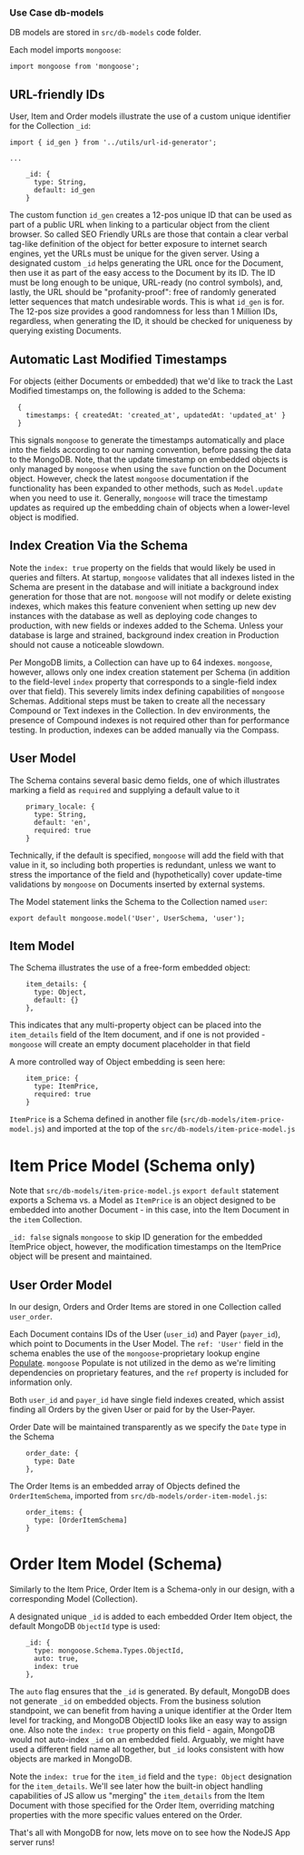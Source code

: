 ### Use Case db-models

DB models are stored in `src/db-models` code folder. 

Each model imports `mongoose`:
```
import mongoose from 'mongoose';
```

## URL-friendly IDs

User, Item and Order models illustrate the use of a custom unique identifier for the Collection `_id`:
```
import { id_gen } from '../utils/url-id-generator';

...

    _id: {
      type: String,
      default: id_gen
    }
```

The custom function `id_gen` creates a 12-pos unique ID that can be used as part of a public URL when linking to a particular object from the client browser. So called SEO Friendly URLs are those that contain a clear verbal tag-like definition of the object for better exposure to internet search engines, yet the URLs must be unique for the given server. Using a designated custom `_id` helps generating the URL once for the Document, then use it as part of the easy access to the Document by its ID. The ID must be long enough to be unique, URL-ready (no control symbols), and, lastly, the URL should be "profanity-proof": free of randomly generated letter sequences that match undesirable words. This is what `id_gen` is for. The 12-pos size provides a good randomness for less than 1 Million IDs, regardless, when generating the ID, it should be checked for uniqueness by querying existing Documents.

## Automatic Last Modified Timestamps

For objects (either Documents or embedded) that we'd like to track the Last Modified timestamps on, the following is added to the Schema:
```
  {
    timestamps: { createdAt: 'created_at', updatedAt: 'updated_at' }
  }
```
This signals `mongoose` to generate the timestamps automatically and place into the fields according to our naming convention, before passing the data to the MongoDB. Note, that the update timestamp on embedded objects is only managed by `mongoose` when using the `save` function on the Document object. However, check the latest `mongoose` documentation if the functionality has been expanded to other methods, such as `Model.update` when you need to use it.
Generally, `mongoose` will trace the timestamp updates as required up the embedding chain of objects when a lower-level object is modified.

## Index Creation Via the Schema

Note the `index: true` property on the fields that would likely be used in queries and filters. At startup, `mongoose` validates that all indexes listed in the Schema are present in the database and will initiate a background index generation for those that are not. `mongoose` will not modify or delete existing indexes, which makes this feature convenient when setting up new dev instances with the database as well as deploying code changes to production, with new fields or indexes added to the Schema. Unless your database is large and strained, background index creation in Production should not cause a noticeable slowdown. 

Per MongoDB limits, a Collection can have up to 64 indexes. `mongoose`, however, allows only one index creation statement per Schema (in addition to the field-level `index` property that corresponds to a single-field index over that field). This severely limits index defining capabilities of `mongoose` Schemas. Additional steps must be taken to create all the necessary Compound or Text indexes in the Collection. In dev environments, the presence of Compound indexes is not required other than for performance testing. In production, indexes can be added manually via the Compass. 

## User Model

The Schema contains several basic demo fields, one of which illustrates marking a field as `required` and supplying a default value to it
```
    primary_locale: {
      type: String,
      default: 'en',
      required: true
    }
```
Technically, if the default is specified, `mongoose` will add the field with that value in it, so including both properties is redundant, unless we want to stress the importance of the field and (hypothetically) cover update-time validations by `mongoose` on Documents inserted by external systems.

The Model statement links the Schema to the Collection named `user`:
```
export default mongoose.model('User', UserSchema, 'user');
```

## Item Model

The Schema illustrates the use of a free-form embedded object:
```
    item_details: {
      type: Object,
      default: {}
    },
```
This indicates that any multi-property object can be placed into the `item_details` field of the Item document, and if one is not provided - `mongoose` will create an empty document placeholder in that field

A more controlled way of Object embedding is seen here:
```
    item_price: {
      type: ItemPrice,
      required: true
    }
```
`ItemPrice` is a Schema defined in another file (`src/db-models/item-price-model.js`) and imported at the top of the `src/db-models/item-price-model.js`

# Item Price Model (Schema only)

Note that `src/db-models/item-price-model.js` `export default` statement exports a Schema vs. a Model as  `ItemPrice` is an object designed to be embedded into another Document - in this case, into the Item Document in the `item` Collection.

`_id: false` signals `mongoose` to skip ID generation for the embedded ItemPrice object, however, the modification timestamps on the ItemPrice object will be present and maintained.

## User Order Model

In our design, Orders and Order Items are stored in one Collection called `user_order`. 

Each Document contains IDs of the User (`user_id`) and Payer (`payer_id`), which point to Documents in the User Model. The `ref: 'User'` field in the schema enables the use of the `mongoose`-proprietary lookup engine [Populate](https://mongoosejs.com/docs/populate.html). `mongoose` Populate is not utilized in the demo as we're limiting dependencies on proprietary features, and the `ref` property is included for information only.

Both `user_id` and `payer_id` have single field indexes created, which assist finding all Orders by the given User or paid for by the User-Payer. 

Order Date will be maintained transparently as we specify the `Date` type in the Schema
```
    order_date: {
      type: Date
    },
```

The Order Items is an embedded array of Objects defined the `OrderItemSchema`, imported from `src/db-models/order-item-model.js`:
```
    order_items: {
      type: [OrderItemSchema]
    }
```

# Order Item Model (Schema)

Similarly to the Item Price, Order Item is a Schema-only in our design, with a corresponding Model (Collection).

A designated unique `_id` is added to each embedded Order Item object, the default MongoDB `ObjectId` type is used:
```
    _id: {
      type: mongoose.Schema.Types.ObjectId,
      auto: true,
      index: true
    },
```
The `auto` flag ensures that the `_id` is generated. By default, MongoDB does not generate `_id` on embedded objects. From the business solution standpoint, we can benefit from having a unique identifier at the Order Item level for tracking, and MongoDB ObjectID looks like an easy way to assign one. Also note the `index: true` property on this field - again, MongoDB would not auto-index `_id` on an embedded field. Arguably, we might have used a different field name all together, but `_id` looks consistent with how objects are marked in MongoDB.

Note the `index: true` for the `item_id` field and the `type: Object` designation for the `item_details`. We'll see later how the built-in object handling capabilities of JS allow us "merging" the `item_details` from the Item Document with those specified for the Order Item, overriding matching properties with the more specific values entered on the Order.

That's all with MongoDB for now, lets move on to see how the NodeJS App server runs!